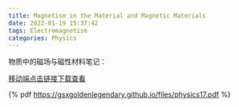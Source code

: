 ```yaml
---
title: Magnetism in the Material and Magnetic Materials
date: 2022-01-19 15:37:42
tags: Electromagnetism
categories: Physics
---
```


物质中的磁场与磁性材料笔记：

<!--more-->

[移动端点击链接下载查看](https://gsxgoldenlegendary.github.io/files/physics17.pdf)

{% pdf https://gsxgoldenlegendary.github.io/files/physics17.pdf %}

